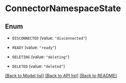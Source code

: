 # ConnectorNamespaceState

## Enum


* `DISCONNECTED` (value: `"disconnected"`)

* `READY` (value: `"ready"`)

* `DELETING` (value: `"deleting"`)

* `DELETED` (value: `"deleted"`)


[[Back to Model list]](../README.md#documentation-for-models) [[Back to API list]](../README.md#documentation-for-api-endpoints) [[Back to README]](../README.md)

